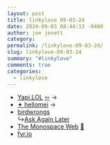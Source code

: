 ```yaml
---
layout: post
title: 𝚕𝚒𝚗𝚔𝚢𝚕𝚘𝚟𝚎 𝟶𝟿-𝟶𝟹-𝟸𝟺
date: 2024-09-03 08:44:13 -0400
author: joe jenett
category: 
permalink: /linkylove-09-03-24/
slug: linkylove-09-03-24
summary: "#𝚕𝚒𝚗𝚔𝚢𝚕𝚘𝚟𝚎"
comments: true
categories:
  - linkylove
---
```

<ul class="linkylove">
	<li><a title="Yapi" href="https://www.yapi.lol/">Yapi.LOL</a>  <a title="source" href="https://mooeena.site/"><span style="color:blue;">&#8678;</span></a>  <span title="led to site shown below">&#8594;</span></li>
	<li><a title="mei" href="https://www.hellomei.dev/">✦ hellomei</a> <span title="led to site shown below">&#8594;</span></li>
	<li><a title="carly / ruiyi (睿翼)" href="https://birdwrongs.sh/">birdwrongs</a><br>&#8618;<a title="A Midwestern Gothic LARP" href="https://askagainlater.com/">Ask Again Later</a></li>
	<li><a title="Oskar Wickström" href="https://owickstrom.github.io/the-monospace-web/">The Monospace Web</a> <a title="source" href="https://pinboard.in/u:ramblinggit">📌</a></li>
	<li><a title="Matt" href="https://fyr.io/">fyr.io</a></li>
</ul>
<a href="https://brid.gy/publish/mastodon"></a>